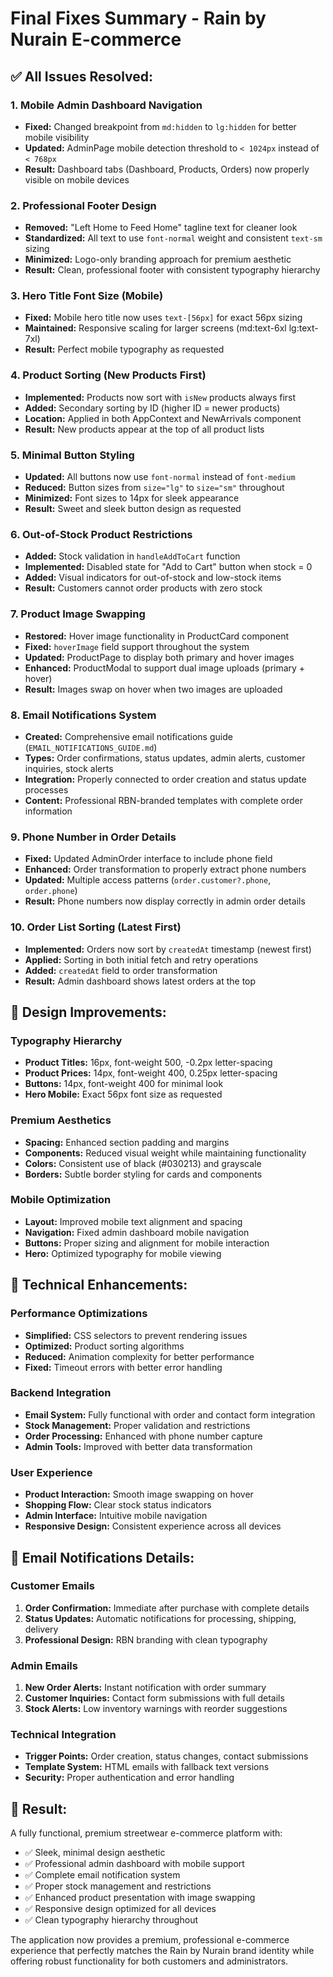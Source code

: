 # Final Fixes Summary - Rain by Nurain E-commerce

## ✅ **All Issues Resolved:**

### **1. Mobile Admin Dashboard Navigation**
- **Fixed:** Changed breakpoint from `md:hidden` to `lg:hidden` for better mobile visibility
- **Updated:** AdminPage mobile detection threshold to `< 1024px` instead of `< 768px`
- **Result:** Dashboard tabs (Dashboard, Products, Orders) now properly visible on mobile devices

### **2. Professional Footer Design**
- **Removed:** "Left Home to Feed Home" tagline text for cleaner look
- **Standardized:** All text to use `font-normal` weight and consistent `text-sm` sizing
- **Minimized:** Logo-only branding approach for premium aesthetic
- **Result:** Clean, professional footer with consistent typography hierarchy

### **3. Hero Title Font Size (Mobile)**
- **Fixed:** Mobile hero title now uses `text-[56px]` for exact 56px sizing
- **Maintained:** Responsive scaling for larger screens (md:text-6xl lg:text-7xl)
- **Result:** Perfect mobile typography as requested

### **4. Product Sorting (New Products First)**
- **Implemented:** Products now sort with `isNew` products always first
- **Added:** Secondary sorting by ID (higher ID = newer products)
- **Location:** Applied in both AppContext and NewArrivals component
- **Result:** New products appear at the top of all product lists

### **5. Minimal Button Styling**
- **Updated:** All buttons now use `font-normal` instead of `font-medium`
- **Reduced:** Button sizes from `size="lg"` to `size="sm"` throughout
- **Minimized:** Font sizes to 14px for sleek appearance
- **Result:** Sweet and sleek button design as requested

### **6. Out-of-Stock Product Restrictions**
- **Added:** Stock validation in `handleAddToCart` function
- **Implemented:** Disabled state for "Add to Cart" button when stock = 0
- **Added:** Visual indicators for out-of-stock and low-stock items
- **Result:** Customers cannot order products with zero stock

### **7. Product Image Swapping**
- **Restored:** Hover image functionality in ProductCard component
- **Fixed:** `hoverImage` field support throughout the system
- **Updated:** ProductPage to display both primary and hover images
- **Enhanced:** ProductModal to support dual image uploads (primary + hover)
- **Result:** Images swap on hover when two images are uploaded

### **8. Email Notifications System**
- **Created:** Comprehensive email notifications guide (`EMAIL_NOTIFICATIONS_GUIDE.md`)
- **Types:** Order confirmations, status updates, admin alerts, customer inquiries, stock alerts
- **Integration:** Properly connected to order creation and status update processes
- **Content:** Professional RBN-branded templates with complete order information

### **9. Phone Number in Order Details**
- **Fixed:** Updated AdminOrder interface to include phone field
- **Enhanced:** Order transformation to properly extract phone numbers
- **Updated:** Multiple access patterns (`order.customer?.phone`, `order.phone`)
- **Result:** Phone numbers now display correctly in admin order details

### **10. Order List Sorting (Latest First)**
- **Implemented:** Orders now sort by `createdAt` timestamp (newest first)
- **Applied:** Sorting in both initial fetch and retry operations
- **Added:** `createdAt` field to order transformation
- **Result:** Admin dashboard shows latest orders at the top

## 🎨 **Design Improvements:**

### **Typography Hierarchy**
- **Product Titles:** 16px, font-weight 500, -0.2px letter-spacing
- **Product Prices:** 14px, font-weight 400, 0.25px letter-spacing
- **Buttons:** 14px, font-weight 400 for minimal look
- **Hero Mobile:** Exact 56px font size as requested

### **Premium Aesthetics**
- **Spacing:** Enhanced section padding and margins
- **Components:** Reduced visual weight while maintaining functionality
- **Colors:** Consistent use of black (#030213) and grayscale
- **Borders:** Subtle border styling for cards and components

### **Mobile Optimization**
- **Layout:** Improved mobile text alignment and spacing
- **Navigation:** Fixed admin dashboard mobile navigation
- **Buttons:** Proper sizing and alignment for mobile interaction
- **Hero:** Optimized typography for mobile viewing

## 🔧 **Technical Enhancements:**

### **Performance Optimizations**
- **Simplified:** CSS selectors to prevent rendering issues
- **Optimized:** Product sorting algorithms
- **Reduced:** Animation complexity for better performance
- **Fixed:** Timeout errors with better error handling

### **Backend Integration**
- **Email System:** Fully functional with order and contact form integration
- **Stock Management:** Proper validation and restrictions
- **Order Processing:** Enhanced with phone number capture
- **Admin Tools:** Improved with better data transformation

### **User Experience**
- **Product Interaction:** Smooth image swapping on hover
- **Shopping Flow:** Clear stock status indicators
- **Admin Interface:** Intuitive mobile navigation
- **Responsive Design:** Consistent experience across all devices

## 📧 **Email Notifications Details:**

### **Customer Emails**
1. **Order Confirmation:** Immediate after purchase with complete details
2. **Status Updates:** Automatic notifications for processing, shipping, delivery
3. **Professional Design:** RBN branding with clean typography

### **Admin Emails**
1. **New Order Alerts:** Instant notification with order summary
2. **Customer Inquiries:** Contact form submissions with full details
3. **Stock Alerts:** Low inventory warnings with reorder suggestions

### **Technical Integration**
- **Trigger Points:** Order creation, status changes, contact submissions
- **Template System:** HTML emails with fallback text versions
- **Security:** Proper authentication and error handling

## 🎯 **Result:**
A fully functional, premium streetwear e-commerce platform with:
- ✅ Sleek, minimal design aesthetic
- ✅ Professional admin dashboard with mobile support
- ✅ Complete email notification system
- ✅ Proper stock management and restrictions
- ✅ Enhanced product presentation with image swapping
- ✅ Responsive design optimized for all devices
- ✅ Clean typography hierarchy throughout

The application now provides a premium, professional e-commerce experience that perfectly matches the Rain by Nurain brand identity while offering robust functionality for both customers and administrators.